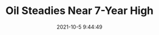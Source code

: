 ---
"title": "Oil Steadies Near 7-Year High"
"date": "2021-10-5 9:44:49"
"feed_name": "RIGZONE"
"feed_website": "http://www.rigzone.com/"
"feed_rss": "http://www.rigzone.com/news/rss/rigzone_latest.aspx"
"link": "https://www.rigzone.com/news/wire/oil_steadies_near_7year_high-05-oct-2021-166620-article/?rss=true"
"source": "None"
"file": "_posts/2021-1-1-cf7d985fdb9b65fa2b0c686bccd118636668fc65.md"
"accident": "0"
"drilling": "0"
"dead": "0"
"injured": "0"
"arrested": "0"
"place": "unknown place"
"where": "unknown site"
"causes": "unknown"
"place_uri": "unknown place"
---